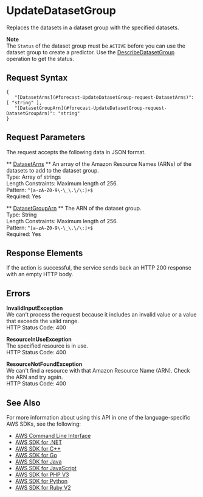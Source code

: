 # UpdateDatasetGroup<a name="API_UpdateDatasetGroup"></a>

Replaces the datasets in a dataset group with the specified datasets\.

**Note**  
The `Status` of the dataset group must be `ACTIVE` before you can use the dataset group to create a predictor\. Use the [DescribeDatasetGroup](API_DescribeDatasetGroup.md) operation to get the status\.

## Request Syntax<a name="API_UpdateDatasetGroup_RequestSyntax"></a>

```
{
   "[DatasetArns](#forecast-UpdateDatasetGroup-request-DatasetArns)": [ "string" ],
   "[DatasetGroupArn](#forecast-UpdateDatasetGroup-request-DatasetGroupArn)": "string"
}
```

## Request Parameters<a name="API_UpdateDatasetGroup_RequestParameters"></a>

The request accepts the following data in JSON format\.

 ** [DatasetArns](#API_UpdateDatasetGroup_RequestSyntax) **   <a name="forecast-UpdateDatasetGroup-request-DatasetArns"></a>
An array of the Amazon Resource Names \(ARNs\) of the datasets to add to the dataset group\.  
Type: Array of strings  
Length Constraints: Maximum length of 256\.  
Pattern: `^[a-zA-Z0-9\-\_\.\/\:]+$`   
Required: Yes

 ** [DatasetGroupArn](#API_UpdateDatasetGroup_RequestSyntax) **   <a name="forecast-UpdateDatasetGroup-request-DatasetGroupArn"></a>
The ARN of the dataset group\.  
Type: String  
Length Constraints: Maximum length of 256\.  
Pattern: `^[a-zA-Z0-9\-\_\.\/\:]+$`   
Required: Yes

## Response Elements<a name="API_UpdateDatasetGroup_ResponseElements"></a>

If the action is successful, the service sends back an HTTP 200 response with an empty HTTP body\.

## Errors<a name="API_UpdateDatasetGroup_Errors"></a>

 **InvalidInputException**   
We can't process the request because it includes an invalid value or a value that exceeds the valid range\.  
HTTP Status Code: 400

 **ResourceInUseException**   
The specified resource is in use\.  
HTTP Status Code: 400

 **ResourceNotFoundException**   
We can't find a resource with that Amazon Resource Name \(ARN\)\. Check the ARN and try again\.  
HTTP Status Code: 400

## See Also<a name="API_UpdateDatasetGroup_SeeAlso"></a>

For more information about using this API in one of the language\-specific AWS SDKs, see the following:
+  [AWS Command Line Interface](https://docs.aws.amazon.com/goto/aws-cli/forecast-2018-06-26/UpdateDatasetGroup) 
+  [AWS SDK for \.NET](https://docs.aws.amazon.com/goto/DotNetSDKV3/forecast-2018-06-26/UpdateDatasetGroup) 
+  [AWS SDK for C\+\+](https://docs.aws.amazon.com/goto/SdkForCpp/forecast-2018-06-26/UpdateDatasetGroup) 
+  [AWS SDK for Go](https://docs.aws.amazon.com/goto/SdkForGoV1/forecast-2018-06-26/UpdateDatasetGroup) 
+  [AWS SDK for Java](https://docs.aws.amazon.com/goto/SdkForJava/forecast-2018-06-26/UpdateDatasetGroup) 
+  [AWS SDK for JavaScript](https://docs.aws.amazon.com/goto/AWSJavaScriptSDK/forecast-2018-06-26/UpdateDatasetGroup) 
+  [AWS SDK for PHP V3](https://docs.aws.amazon.com/goto/SdkForPHPV3/forecast-2018-06-26/UpdateDatasetGroup) 
+  [AWS SDK for Python](https://docs.aws.amazon.com/goto/boto3/forecast-2018-06-26/UpdateDatasetGroup) 
+  [AWS SDK for Ruby V2](https://docs.aws.amazon.com/goto/SdkForRubyV2/forecast-2018-06-26/UpdateDatasetGroup) 